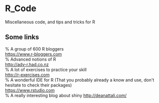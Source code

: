 # R_Code  
Miscellaneous code, and tips and tricks for R  


## Some links
% A group of 600 R bloggers  
https://www.r-bloggers.com  
% Advanced notions of R  
http://adv-r.had.co.nz  
% A lot of exercises to practice your skill  
http://r-exercises.com  
% A wonderful IDE for R (That you probably already a know and use, don't hesitate to check their packages)  
https://www.rstudio.com  
% A really interesting blog about shiny
http://deanattali.com/

